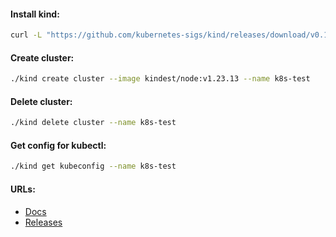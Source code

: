 #### Install kind:
```bash
curl -L "https://github.com/kubernetes-sigs/kind/releases/download/v0.17.0/kind-linux-amd64" -o kind && chmod +x kind
```

#### Create cluster:
```bash
./kind create cluster --image kindest/node:v1.23.13 --name k8s-test
```

#### Delete cluster:
```bash
./kind delete cluster --name k8s-test
```

#### Get config for kubectl:
```bash
./kind get kubeconfig --name k8s-test
```

#### URLs:
- [Docs](https://kind.sigs.k8s.io/docs/user/quick-start/)
- [Releases](https://github.com/kubernetes-sigs/kind/releases)
